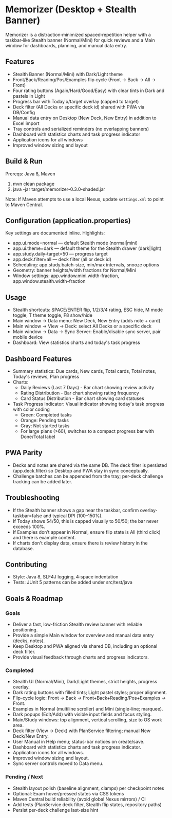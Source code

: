 # Memorizer (Desktop + Stealth Banner)

Memorizer is a distraction‑minimized spaced‑repetition helper with a taskbar‑like Stealth banner (Normal/Mini) for quick reviews and a Main window for dashboards, planning, and manual data entry.

## Features

- Stealth Banner (Normal/Mini) with Dark/Light theme
- Front/Back/Reading/Pos/Examples flip cycle (Front → Back → All → Front)
- Four rating buttons (Again/Hard/Good/Easy) with clear tints in Dark and pastels in Light
- Progress bar with Today x/target overlay (capped to target)
- Deck filter (All Decks or specific deck id) shared with PWA via DB/Config
- Manual data entry on Desktop (New Deck, New Entry) in addition to Excel import
- Tray controls and serialized reminders (no overlapping banners)
- Dashboard with statistics charts and task progress indicator
- Application icons for all windows
- Improved window sizing and layout

## Build & Run

Prereqs: Java 8, Maven

1. mvn clean package
2. java -jar target/memorizer-0.3.0-shaded.jar

Note: If Maven attempts to use a local Nexus, update `settings.xml` to point to Maven Central.

## Configuration (application.properties)

Key settings are documented inline. Highlights:

- app.ui.mode=normal — default Stealth mode (normal|mini)
- app.ui.theme=dark — default theme for the Stealth drawer (dark|light)
- app.study.daily-target=50 — progress target
- app.deck.filter=all — deck filter (all or deck id)
- Scheduling: app.study.batch-size, min/max intervals, snooze options
- Geometry: banner heights/width fractions for Normal/Mini
- Window settings: app.window.mini.width-fraction, app.window.stealth.width-fraction

## Usage

- Stealth shortcuts: SPACE/ENTER flip, 1/2/3/4 rating, ESC hide, M mode toggle, T theme toggle, F8 show/hide
- Main window → Data menu: New Deck, New Entry (adds note + card)
- Main window → View → Deck: select All Decks or a specific deck
- Main window → Data → Sync Server: Enable/disable sync server, pair mobile device
- Dashboard: View statistics charts and today's task progress

## Dashboard Features

- Summary statistics: Due cards, New cards, Total cards, Total notes, Today's reviews, Plan progress
- Charts:
  - Daily Reviews (Last 7 Days) - Bar chart showing review activity
  - Rating Distribution - Bar chart showing rating frequency
  - Card Status Distribution - Bar chart showing card statuses
- Task Progress Indicator: Visual indicator showing today's task progress with color coding
  - Green: Completed tasks
  - Orange: Pending tasks
  - Gray: Not started tasks
  - For large plans (>60), switches to a compact progress bar with Done/Total label

## PWA Parity

- Decks and notes are shared via the same DB. The deck filter is persisted (app.deck.filter) so Desktop and PWA stay in sync conceptually.
- Challenge batches can be appended from the tray; per‑deck challenge tracking can be added later.

## Troubleshooting

- If the Stealth banner shows a gap near the taskbar, confirm overlay-taskbar=false and typical DPI (100–150%).
- If Today shows 54/50, this is capped visually to 50/50; the bar never exceeds 100%.
- If Examples don’t appear in Normal, ensure flip state is All (third click) and there is example content.
- If charts don't display data, ensure there is review history in the database.

## Contributing

- Style: Java 8, SLF4J logging, 4‑space indentation
- Tests: JUnit 5 patterns can be added under src/test/java

## Goals & Roadmap

### Goals
- Deliver a fast, low-friction Stealth review banner with reliable positioning.
- Provide a simple Main window for overview and manual data entry (decks, notes).
- Keep Desktop and PWA aligned via shared DB, including an optional deck filter.
- Provide visual feedback through charts and progress indicators.

### Completed
- Stealth UI (Normal/Mini), Dark/Light themes, strict heights, progress overlay.
- Dark rating buttons with filled tints; Light pastel styles; proper alignment.
- Flip-cycle logic: Front → Back → Front+Back+Reading/Pos+Examples → Front.
- Examples in Normal (multiline scroller) and Mini (single-line; marquee).
- Dark popups (Edit/Add) with visible input fields and focus styling.
- Main/Study windows: top alignment, vertical scrolling, size to OS work area.
- Deck filter (View → Deck) with PlanService filtering; manual New Deck/New Entry.
- User Manual in Help menu; status-bar notices on create/save.
- Dashboard with statistics charts and task progress indicator.
- Application icons for all windows.
- Improved window sizing and layout.
- Sync server controls moved to Data menu.

### Pending / Next
- Stealth layout polish (baseline alignment, clamps) per checkpoint notes
- Optional: Exam hover/pressed states via CSS tokens
- Maven Central build reliability (avoid global Nexus mirrors) / CI
- Add tests (PlanService deck filter, Stealth flip states, repository paths)
- Persist per-deck challenge last-size hint
